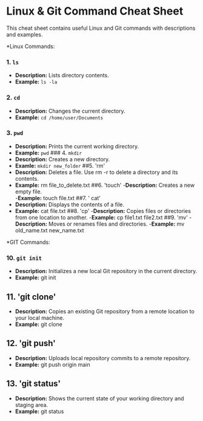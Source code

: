 


# Linux & Git Command Cheat Sheet

This cheat sheet contains useful Linux and Git commands with descriptions and examples.

*Linux Commands:
### 1. `ls`
- **Description:** Lists directory contents.
- **Example:** `ls -la`
### 2. `cd`
- **Description:** Changes the current directory.
- **Example:** `cd /home/user/Documents`
### 3. `pwd`
- **Description:** Prints the current working directory.
- **Example:** `pwd`                                                                                       ### 4. `mkdir`
- **Description:** Creates a new directory.
- **Examle:** `mkdir new_folder`
##5. 'rm'
- **Description:** Deletes a file. Use rm -r to delete a directory and its contents.
- **Example:** rm file_to_delete.txt
##6. 'touch'
-**Description:** Creates a new empty file.  
-**Example:** touch file.txt
##7. ' cat'
- **Description:** Displays the contents of a file.  
- **Example:** cat file.txt
##8. 'cp'
-**Description:** Copies files or directories from one location to another.
-**Example:** cp file1.txt file2.txt
##9. 'mv'
-**Description:** Moves or renames files and directories. 
-**Example:** mv old_name.txt new_name.txt

*GIT Commands:
### 10. `git init`
- **Description:** Initializes a new local Git repository in the current directory.
- **Example:** git init
## 11. 'git clone'
- **Description:** Copies an existing Git repository from a remote location to your local machine.
- **Example:** git clone <url>
## 12. 'git push'
- **Description:** Uploads local repository commits to a remote repository.
- **Example:** git push origin main
## 13. 'git status'
- **Description:** Shows the current state of your working directory and staging area.
- **Example:** git status

